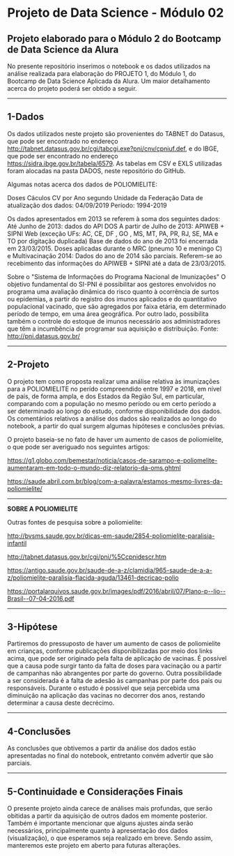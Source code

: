 # Projeto de Data Science - Módulo 02

Projeto elaborado para o Módulo 2 do Bootcamp de Data Science da Alura
---

No presente repositório inserimos o notebook e os dados utilizados na análise realizada para elaboração do PROJETO 1, do Módulo 1, do Bootcamp de Data Science Aplicada da Alura. Um maior detalhamento acerca do projeto poderá ser obtido a seguir.

---
## 1-Dados

Os dados utilizados neste projeto são provenientes do TABNET do Datasus, que pode ser encontrado no endereço http://tabnet.datasus.gov.br/cgi/tabcgi.exe?pni/cnv/cpniuf.def, e do IBGE, que pode ser encontrado no endereço https://sidra.ibge.gov.br/tabela/6579.
As tabelas em CSV e EXLS utilizadas foram alocadas na pasta DADOS, neste repositório do GitHub.

Algumas notas acerca dos dados de POLIOMIELITE:

Doses Cáculos CV por Ano segundo Unidade da Federação
Data de atualização dos dados: 04/09/2019
Período: 1994-2019

Os dados apresentados em 2013 se referem à soma dos seguintes dados:
Até Junho de 2013: dados do API DOS
A partir de Julho de 2013: APIWEB + SIPNI Web (exceção UFs: AC, CE, DF , GO , MS, MT, PA, PR, RJ, SE, MA e TO por digitação duplicada)
Base de dados do ano de 2013 foi encerrada em 23/03/2015.
Doses aplicadas durante o MRC (pneumo 10 e meningo C) e Multivacinação
2014: Dados do ano de 2014 são parciais. Referem-se ao recebimento das informações do APIWEB + SIPNI até a data de 23/03/2015.

Sobre o "Sistema de Informações do Programa Nacional de Imunizações"
O objetivo fundamental do SI-PNI é possibilitar aos gestores envolvidos no programa uma avaliação dinâmica do risco quanto à ocorrência de surtos ou epidemias, a partir do registro dos imunos aplicados e do quantitativo populacional vacinado, que são agregados por faixa etária, em determinado período de tempo, em uma área geográfica. Por outro lado, possibilita também o controle do estoque de imunos necessário aos administradores que têm a incumbência de programar sua aquisição e distribuição.
Fonte: http://pni.datasus.gov.br/

---
## 2-Projeto
O projeto tem como proposta realizar uma análise relativa às imunizações para a POLIOMIELITE no perído compreendido entre 1997 e 2018, em nível de país, de forma ampla, e dos Estados da Região Sul, em particular, comparando com a população no mesmo período ou em certo período a ser determinado ao longo do estudo, conforme disponibilidade dos dados.
Os comentários relativos a análise dos dados são realizados ao longo do notebook, a partir do qual surgem algumas hipóteses e conclusões prévias.

O projeto baseia-se no fato de haver um aumento de casos de poliomielite, o que pode ser averiguado nos seguintes artigos:

https://g1.globo.com/bemestar/noticia/casos-de-sarampo-e-poliomelite-aumentaram-em-todo-o-mundo-diz-relatorio-da-oms.ghtml

https://saude.abril.com.br/blog/com-a-palavra/estamos-mesmo-livres-da-poliomielite/

---
**SOBRE A POLIOMIELITE**

Outras fontes de pesquisa sobre a poliomielite:

http://bvsms.saude.gov.br/dicas-em-saude/2854-poliomielite-paralisia-infantil

http://tabnet.datasus.gov.br/cgi/pni/%5Ccpnidescr.htm

https://antigo.saude.gov.br/saude-de-a-z/clamidia/965-saude-de-a-a-z/poliomielite-paralisia-flacida-aguda/13461-decricao-polio

https://portalarquivos.saude.gov.br/images/pdf/2016/abril/07/Plano-p--lio--Brasil--07-04-2016.pdf

---
## 3-Hipótese

Partiremos do pressuposto de haver um aumento de casos de poliomielite em crianças, conforme publicações disponibilizadas por meio dos links acima, que pode ser originado pela falta de aplicação de vacinas. É possível que a causa pode surgir tanto da falta de doses para vacinação ou a partir de campanhas não abrangentes por parte do governo. Outra possibilidade a ser considerada é a falta de adesão às campanhas por parte dos pais ou responsáveis. Durante o estudo é possível que seja percebida uma diminuição na aplicação das vacinas no decorrer dos anos, restando determinar a causa deste decrécimo.

---
## 4-Conclusões

As conclusões que obtivemos a partir da análise dos dados estão apresentadas no final do notebook, entretanto convém advertir que são parciais. 

---
## 5-Continuidade e Considerações Finais

O presente projeto ainda carece de análises mais profundas, que serão obitidas a partir da aquisição de outros dados em momente posterior. Também é importante mencionar que alguns ajustes ainda serão necessários, principalmente quanto à apresentação dos dados (visualização), o que esperamos seja realizado em breve. Sendo assim, manteremos este projeto em aberto para futuras alterações.





